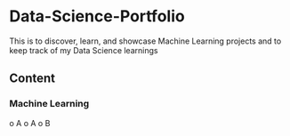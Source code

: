 # Data-Science-Portfolio
This is to discover, learn, and showcase Machine Learning projects and to keep track of my Data Science learnings

## Content

### Machine Learning
o	A
o	A
o	B




